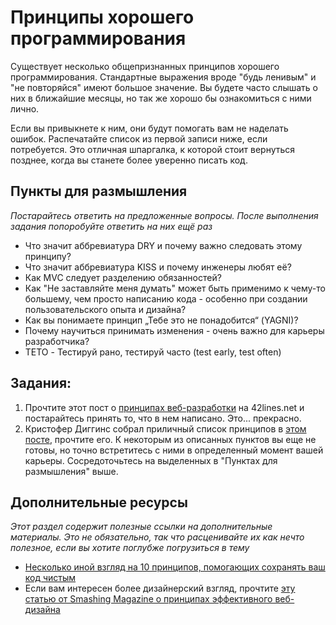 # Принципы хорошего программирования
<!-- *Estimated Time: 1 hr* -->

Существует несколько общепризнанных принципов хорошего программирования. Стандартные выражения вроде "будь ленивым" и "не повторяйся" имеют большое значение. Вы будете часто слышать о них в ближайшие месяцы, но так же хорошо бы ознакомиться с ними лично.

Если вы привыкнете к ним, они будут помогать вам не наделать ошибок. Распечатайте список из первой записи ниже, если потребуется. Это отличная шпаргалка, к которой стоит вернуться позднее, когда вы станете более уверенно писать код.


## Пункты для размышления

*Постарайтесь ответить на предложенные вопросы. После выполнения задания попоробуйте ответить на них ещё раз*

* Что значит аббревиатура DRY и почему важно следовать этому принципу?
* Что значит аббревиатура KISS и почему инженеры любят её?
* Как MVC следует разделению обязанностей?
* Как "Не заставляйте меня думать" может быть применимо к чему-то большему, чем просто написанию кода - особенно при создании пользовательского опыта и дизайна?
* Как вы понимаете принцип „Тебе это не понадобится“ (YAGNI)?
* Почему научиться принимать изменения - очень важно для карьеры разработчика?
* TETO - Тестируй рано, тестируй часто (test early, test often)

## Задания:
1. Прочтите этот пост о [принципах веб-разработки](https://www.42lines.net/2011/10/13/some-principles-of-web-development/) на 42lines.net и постарайтесь принять то, что в нем написано. Это... прекрасно.
1. Кристофер Диггинс собрал приличный список принципов в [этом посте](http://www.artima.com/weblogs/viewpost.jsp?thread=331531), прочтите его. К некоторым из описанных пунктов вы еще не готовы, но точно встретитесь с ними в определенный момент вашей карьеры. Сосредоточьтесь на выделенных в "Пунктах для размышления" выше.

## Дополнительные ресурсы

*Этот раздел содержит полезные ссылки на дополнительные материалы. Это не обязательно, так что расценивайте их как нечто полезное, если вы хотите поглубже погрузиться в тему*
* [Несколько иной взгляд на 10 принципов, помогающих сохранять ваш код чистым](http://www.onextrapixel.com/2011/01/20/10-principles-for-keeping-your-programming-code-clean/)
* Если вам интересен более дизайнерский взгляд, прочтите [эту статью от Smashing Magazine о принципах эффективного веб-дизайна](http://uxdesign.smashingmagazine.com/2008/01/31/10-principles-of-effective-web-design/)
